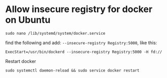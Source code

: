 # Allow insecure registry for docker on Ubuntu


```
sudo nano /lib/systemd/system/docker.service
```
find the following and add:
`--insecure-registry Registry:5000`, like this:
```
ExecStart=/usr/bin/dockerd --insecure-registry Registry:5000 -H fd://
```
Restart docker
```
sudo systemctl daemon-reload && sudo service docker restart
```
